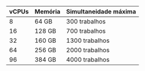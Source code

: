 | vCPUs | Memória | Simultaneidade máxima |
|:----- |:------- |:--------------------- |
| 8     | 64 GB   | 300 trabalhos         |
| 16    | 128 GB  | 700 trabalhos         |
| 32    | 160 GB  | 1300 trabalhos        |
| 64    | 256 GB  | 2000 trabalhos        |
| 96    | 384 GB  | 4000 trabalhos        |
